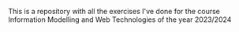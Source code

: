 This is a repository with all the exercises I've done for the course Information Modelling and Web Technologies of the year 2023/2024

